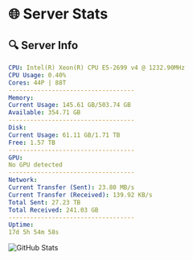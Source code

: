 # 🌐 Server Stats
## 🔍 Server Info
```yaml
CPU: Intel(R) Xeon(R) CPU E5-2699 v4 @ 1232.90MHz
CPU Usage: 0.40%
Cores: 44P | 88T
-----------------------------------
Memory:
Current Usage: 145.61 GB/503.74 GB
Available: 354.71 GB
-----------------------------------
Disk:
Current Usage: 61.11 GB/1.71 TB
Free: 1.57 TB
-----------------------------------
GPU:
No GPU detected
-----------------------------------
Network:
Current Transfer (Sent): 23.80 MB/s
Current Transfer (Received): 139.92 KB/s
Total Sent: 27.23 TB
Total Received: 241.03 GB
-----------------------------------
Uptime:
17d 5h 54m 58s
```
![GitHub Stats](https://img.shields.io/badge/Updated-2025-03-25_03:17:47-blue)